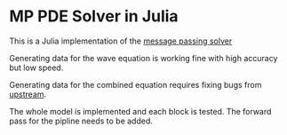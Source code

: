 # MP PDE Solver in Julia

This is a Julia implementation of the [message passing solver](https://github.com/brandstetter-johannes/MP-Neural-PDE-Solvers)

Generating data for the wave equation is working fine with high accuracy but low speed. 

Generating data for the combined equation requires fixing bugs from [upstream](https://github.com/SciML/MethodOfLines.jl/issues/103).

The whole model is implemented and each block is tested. The forward pass for the pipline needs to be added. 
